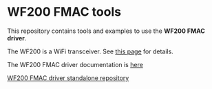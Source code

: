 # WF200 FMAC tools

This repository contains tools and examples to use the **WF200 FMAC driver**.

The WF200 is a WiFi transceiver. See [this page](https://www.silabs.com/products/wireless/wi-fi/wi-fi-transceivers/device.wf200) for details.

The WF200 FMAC driver documentation is [here](https://docs.silabs.com/wifi/wf200/rtos/0.1/index)

[WF200 FMAC driver standalone repository](https://github.com/SiliconLabs/wfx-fullMAC-driver)
